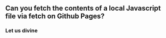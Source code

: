 ## Can you fetch the contents of a local Javascript file via fetch on Github Pages?

### Let us divine   
<div id="example-js-container"></div>
<script>
fetch("/example.js").then((res) => {
    let result = "";
    let reader = res.body.getReader();
    const decoder = new TextDecoder();
    reader.read().then(function processText({ done, value }) {
        if (value) {
            result += decoder.decode(value)
        }
        if (done) {
            document.getElementById("example-js-container").textContent = result;
        } else {
            return reader.read().then(processText);
        }
    })
});
</script>